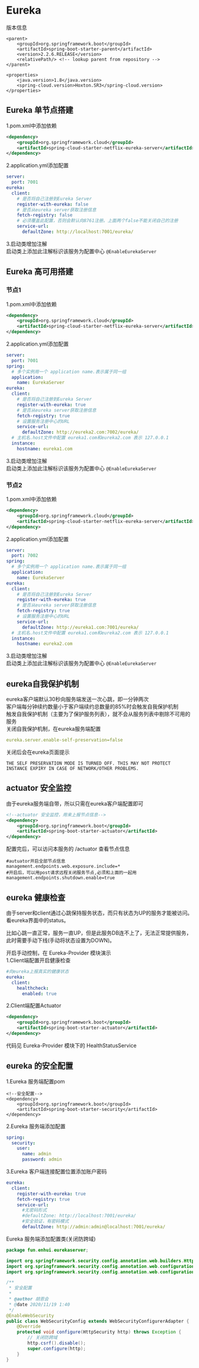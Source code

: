 # Eureka
版本信息
```
<parent>
    <groupId>org.springframework.boot</groupId>
    <artifactId>spring-boot-starter-parent</artifactId>
    <version>2.2.6.RELEASE</version>
    <relativePath/> <!-- lookup parent from repository -->
</parent>

<properties>
    <java.version>1.8</java.version>
    <spring-cloud.version>Hoxton.SR3</spring-cloud.version>
</properties>
```
## Eureka 单节点搭建

1.pom.xml中添加依赖   
```xml
<dependency>
	<groupId>org.springframework.cloud</groupId>
	<artifactId>spring-cloud-starter-netflix-eureka-server</artifactId>
</dependency>
```

2.application.yml添加配置   
```yaml
server:
  port: 7001
eureka:
  client:
    # 是否将自己注册到Eureka Server
    register-with-eureka: false
    # 是否从eureka server获取注册信息
    fetch-registry: false
    # 必须覆盖此配置，否则会默认向8761注册。上面两个false不能关闭自己的注册
    service-url:
      defaultZone: http://localhost:7001/eureka/
```

3.启动类增加注解   
启动类上添加此注解标识该服务为配置中心
```@EnableEurekaServer```


## Eureka 高可用搭建

### 节点1
1.pom.xml中添加依赖   
```xml
<dependency>
	<groupId>org.springframework.cloud</groupId>
	<artifactId>spring-cloud-starter-netflix-eureka-server</artifactId>
</dependency>
```

2.application.yml添加配置   
```yaml
server:
  port: 7001
spring:
  # 多个实例用一个 application name.表示属于同一组
  application:
    name: EurekaServer
eureka:
  client:
    # 是否将自己注册到Eureka Server
    register-with-eureka: true
    # 是否从eureka server获取注册信息
    fetch-registry: true
    # 设置服务注册中心的URL
    service-url:
      defaultZone: http://eureka2.com:7002/eureka/
  # 主机名.host文件中配置 eureka1.com和eureka2.com 表示 127.0.0.1
  instance:
    hostname: eureka1.com
```

3.启动类增加注解   
启动类上添加此注解标识该服务为配置中心
```@EnableEurekaServer```

### 节点2
1.pom.xml中添加依赖   
```xml
<dependency>
	<groupId>org.springframework.cloud</groupId>
	<artifactId>spring-cloud-starter-netflix-eureka-server</artifactId>
</dependency>
```

2.application.yml添加配置   
```yaml
server:
  port: 7002
spring:
  # 多个实例用一个 application name.表示属于同一组
  application:
    name: EurekaServer
eureka:
  client:
    # 是否将自己注册到Eureka Server
    register-with-eureka: true
    # 是否从eureka server获取注册信息
    fetch-registry: true
    # 设置服务注册中心的URL
    service-url:
      defaultZone: http://eureka1.com:7001/eureka/
  # 主机名.host文件中配置 eureka1.com和eureka2.com 表示 127.0.0.1
  instance:
    hostname: eureka2.com
```

3.启动类增加注解   
启动类上添加此注解标识该服务为配置中心
```@EnableEurekaServer```

## eureka自我保护机制
eureka客户端默认30秒向服务端发送一次心跳，即一分钟两次    
客户端每分钟续约数量小于客户端续约总数量的85%时会触发自我保护机制    
触发自我保护机制（主要为了保护服务列表），就不会从服务列表中剔除不可用的服务    
关闭自我保护机制，在eureka服务端配置   
```yaml
eureka.server.enable-self-preservation=false
```  

关闭后会在eureka页面提示
```
THE SELF PRESERVATION MODE IS TURNED OFF. THIS MAY NOT PROTECT INSTANCE EXPIRY IN CASE OF NETWORK/OTHER PROBLEMS.
```

## actuator 安全监控
由于eureka服务端自带，所以只需在eureka客户端配置即可
```xml
<!--actuator 安全监控，用来上报节点信息-->
<dependency>
    <groupId>org.springframework.boot</groupId>
    <artifactId>spring-boot-starter-actuator</artifactId>
</dependency>
```
配置完后，可以访问本服务的 /actuator 查看节点信息
```
#autuator开启全部节点信息
management.endpoints.web.exposure.include=*
#开启后，可以用post请求远程关闭服务节点,必须和上面的一起用
management.endpoints.shutdown.enable=true
```

## eureka 健康检查
由于server和client通过心跳保持服务状态，而只有状态为UP的服务才能被访问。看eureka界面中的status。

比如心跳一直正常，服务一直UP，但是此服务DB连不上了，无法正常提供服务，此时需要手动下线(手动将状态设置为DOWN)。
    
开启手动控制，在 Eureka-Provider 模块演示    
1.Client端配置开启健康检查    
```yaml
#向eureka上报真实的健康状态
eureka:
  client:
    healthcheck:
      enabled: true
```

2.Client端配置Actuator
```xml
<dependency>
    <groupId>org.springframework.boot</groupId>
    <artifactId>spring-boot-starter-actuator</artifactId>
</dependency>
```
代码见 Eureka-Provider 模块下的 HealthStatusService

## eureka 的安全配置
1.Eureka 服务端配置pom
```
<!--安全配置-->
<dependency>
    <groupId>org.springframework.boot</groupId>
    <artifactId>spring-boot-starter-security</artifactId>
</dependency>
```
2.Eureka 服务端添加配置
```yaml
spring:
  security:
    user:
      name: admin
      password: admin
```
3.Eureka 客户端连接配置位置添加账户密码
```yaml
eureka:
  client:
    register-with-eureka: true
    fetch-registry: true
    service-url:
      #无密码形式
      #defaultZone: http://localhost:7001/eureka/
      #安全验证，有密码模式
      defaultZone: http://admin:admin@localhost:7001/eureka/
```

Eureka 服务端添加配置类(关闭防跨域)
```java
package fun.enhui.eurekaserver;

import org.springframework.security.config.annotation.web.builders.HttpSecurity;
import org.springframework.security.config.annotation.web.configuration.EnableWebSecurity;
import org.springframework.security.config.annotation.web.configuration.WebSecurityConfigurerAdapter;

/**
 * 安全配置
 *
 * @author 胡恩会
 * @date 2020/11/19 1:40
 */
@EnableWebSecurity
public class WebSecurityConfig extends WebSecurityConfigurerAdapter {
    @Override
    protected void configure(HttpSecurity http) throws Exception {
        // 关闭防跨域
        http.csrf().disable();
        super.configure(http);
    }
}

```